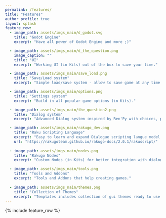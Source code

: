 ```yaml
---
permalink: /features/
title: "Features"
author_profile: true
layout: splash
feature_row:
  - image_path: assets/imgs_main/d_godot.svg
    title: "Godot Engine"
    excerpt: "Have all power of Godot Engine and more ;)"

  - image_path: assets/imgs_main/d_the_question.png
    image_caption: ""
    title: "UI"
    excerpt: "Working UI (in Kits) out of the box to save your time."

  - image_path: assets/imgs_main/save_load.png
    title: "Save/Load system"
    excerpt: "Simple load/save system - allow to save game at any time."

  - image_path: assets/imgs_main/options.png
    title: "Settings system"
    excerpt: "Build in all popular game options (in Kits)."

  - image_path: assets/imgs_main/the_question2.png
    title: "Dialog system"
    excerpt: "Advanced Dialog system inspired by Ren'Py with choices, player input, history-log and more."

  - image_path: assets/imgs_main/rakugo_dev.png
    title: "Raku Scripting Language"
    excerpt: "Easy to learn and expand Dialogue scripting langue model after famous Ren'Py Scripting Langue."
    url: "https://rakugoteam.github.io/rakugo-docs/2.0.1/rakuscript/"
 
  - image_path: assets/imgs_main/nodes.png
    title: "Rakugo Nodes"
    excerpt: "Custom Nodes (in Kits) for better integration with dialogues and Rakugo."

  - image_path: assets/imgs_main/tools.png
    title: "Tools and Addons"
    excerpt: "Tools and Addons that help creating games."
    
  - image_path: assets/imgs_main/themes.png
    title: "Collection of Themes"
    excerpt: "Templates includes collection of gui themes ready to use in your game."
---
```


{% include feature_row %}
